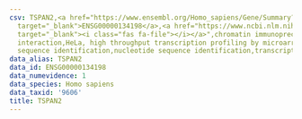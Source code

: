 ```yaml
---
csv: TSPAN2,<a href="https://www.ensembl.org/Homo_sapiens/Gene/Summary?db=core;g=ENSG00000134198"
  target="_blank">ENSG00000134198</a>,<a href="https://www.ncbi.nlm.nih.gov/pubmed/17216044"
  target="_blank"><i class="fas fa-file"></i></a>",chromatin immunoprecipitation assay,direct
  interaction,HeLa, high throughput transcription profiling by microarray,nucleotide
  sequence identification,nucleotide sequence identification,transcriptional regulation,
data_alias: TSPAN2
data_id: ENSG00000134198
data_numevidence: 1
data_species: Homo sapiens
data_taxid: '9606'
title: TSPAN2
---
```

